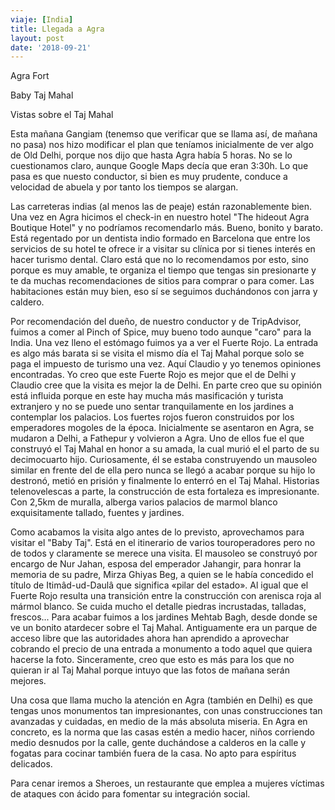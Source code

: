 ```yaml
---
viaje: [India]
title: Llegada a Agra
layout: post
date: '2018-09-21'
---
```


Agra Fort

Baby Taj Mahal

Vistas sobre el Taj Mahal

Esta mañana Gangiam (tenemso que verificar que se llama así, de mañana no pasa) nos hizo modificar el plan que teníamos inicialmente de ver algo de Old Delhi, porque nos dijo que hasta Agra había 5 horas. No se lo cuestionamos claro, aunque Google Maps decía que eran 3:30h. Lo que pasa es que nuesto conductor, si bien es muy prudente, conduce a velocidad de abuela y por tanto los tiempos se alargan.

Las carreteras indias (al menos las de peaje) están razonablemente bien. Una vez en Agra hicimos el check-in en nuestro hotel "The hideout Agra Boutique Hotel" y no podríamos recomendarlo más. Bueno, bonito y barato. Está regentado por un dentista indio formado en Barcelona que entre los servicios de su hotel te ofrece ir a visitar su clínica por si tienes interés en hacer turismo dental. Claro está que no lo recomendamos por esto, sino porque es muy amable, te organiza el tiempo que tengas sin presionarte y te da muchas recomendaciones de sitios para comprar o para comer. Las habitaciones están muy bien, eso sí se seguimos duchándonos con jarra y caldero.

Por recomendación del dueño, de nuestro conductor y de TripAdvisor, fuimos a comer al Pinch of Spice, muy bueno todo aunque "caro" para la India. Una vez lleno el estómago fuimos ya a ver el Fuerte Rojo. La entrada es algo más barata si se visita el mismo día el Taj Mahal porque solo se paga el impuesto de turismo una vez. Aquí Claudio y yo tenemos opiniones encontradas. Yo creo que este Fuerte Rojo es mejor que el de Delhi y Claudio cree que la visita es mejor la de Delhi. En parte creo que su opinión está influida porque en este hay mucha más masificación y turista extranjero y no se puede uno sentar tranquilamente en los jardines a contemplar los palacios. Los fuertes rojos fueron construidos por los emperadores mogoles de la época. Inicialmente se asentaron en Agra, se mudaron a Delhi, a Fathepur y volvieron a Agra. Uno de ellos fue el que construyó el Taj Mahal en honor a su amada, la cual murió el el parto de su decimocuarto hijo. Curiosamente, él se estaba construyendo un mausoleo similar en frente del de ella pero nunca se llegó a acabar porque su hijo lo destronó, metió en prisión y finalmente lo enterró en el Taj Mahal. Historias telenovelescas a parte, la construcción de esta fortaleza es impresionante. Con 2,5km de muralla, alberga varios palacios de marmol blanco exquisitamente tallado, fuentes y jardines. 

Como acabamos la visita algo antes de lo previsto, aprovechamos para visitar el "Baby Taj". Está en el itinerario de varios touroperadores pero no de todos y claramente se merece una visita. El mausoleo se construyó por encargo de Nur Jahan, esposa del emperador Jahangir, para honrar la memoria de su padre, Mirza Ghiyas Beg, a quien se le había concedido el título de Itimâd-ud-Daulâ que significa «pilar del estado». Al igual que el Fuerte Rojo resulta una transición entre la construcción con arenisca roja al mármol blanco. Se cuida mucho el detalle piedras incrustadas, talladas, frescos...
Para acabar fuimos a los jardines Mehtab Bagh, desde donde se ve un bonito atardecer sobre el Taj Mahal. Antiguamente era un parque de acceso libre que las autoridades ahora han aprendido a aprovechar cobrando el precio de una entrada a monumento a todo aquel que quiera hacerse la foto. Sinceramente, creo que esto es más para los que no quieran ir al Taj Mahal porque intuyo que las fotos de mañana serán mejores. 

Una cosa que llama mucho la atención en Agra (también en Delhi) es que tengas unos monumentos tan impresionantes, con unas construcciones tan avanzadas y cuidadas, en medio de la más absoluta miseria. En Agra en concreto, es la norma que las casas estén a medio hacer, niños corriendo medio desnudos por la calle, gente duchándose a calderos en la calle y fogatas para cocinar también fuera de la casa. No apto para espíritus delicados.

Para cenar iremos a Sheroes, un restaurante que emplea a mujeres víctimas de ataques con ácido para fomentar su integración social.
